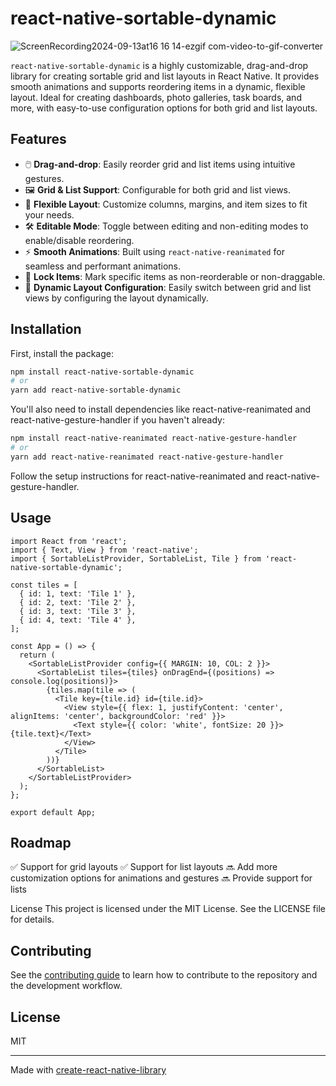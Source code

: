 # react-native-sortable-dynamic

![ScreenRecording2024-09-13at16 16 14-ezgif com-video-to-gif-converter](https://github.com/user-attachments/assets/f5f0681c-2ebf-45e7-a329-970c93383944)

`react-native-sortable-dynamic` is a highly customizable, drag-and-drop library for creating sortable grid and list layouts in React Native. It provides smooth animations and supports reordering items in a dynamic, flexible layout. Ideal for creating dashboards, photo galleries, task boards, and more, with easy-to-use configuration options for both grid and list layouts.

## Features

- 🖱️ **Drag-and-drop**: Easily reorder grid and list items using intuitive gestures.
- 🖼️ **Grid & List Support**: Configurable for both grid and list views.
- 🧩 **Flexible Layout**: Customize columns, margins, and item sizes to fit your needs.
- 🛠️ **Editable Mode**: Toggle between editing and non-editing modes to enable/disable reordering.
- ⚡ **Smooth Animations**: Built using `react-native-reanimated` for seamless and performant animations.
- 🔐 **Lock Items**: Mark specific items as non-reorderable or non-draggable.
- 🧩 **Dynamic Layout Configuration**: Easily switch between grid and list views by configuring the layout dynamically.

## Installation

First, install the package:

```bash
npm install react-native-sortable-dynamic
# or
yarn add react-native-sortable-dynamic
```

You'll also need to install dependencies like react-native-reanimated and react-native-gesture-handler if you haven't already:

```bash
npm install react-native-reanimated react-native-gesture-handler
# or
yarn add react-native-reanimated react-native-gesture-handler
```

Follow the setup instructions for react-native-reanimated and react-native-gesture-handler.

## Usage

```
import React from 'react';
import { Text, View } from 'react-native';
import { SortableListProvider, SortableList, Tile } from 'react-native-sortable-dynamic';

const tiles = [
  { id: 1, text: 'Tile 1' },
  { id: 2, text: 'Tile 2' },
  { id: 3, text: 'Tile 3' },
  { id: 4, text: 'Tile 4' },
];

const App = () => {
  return (
    <SortableListProvider config={{ MARGIN: 10, COL: 2 }}>
      <SortableList tiles={tiles} onDragEnd={(positions) => console.log(positions)}>
        {tiles.map(tile => (
          <Tile key={tile.id} id={tile.id}>
            <View style={{ flex: 1, justifyContent: 'center', alignItems: 'center', backgroundColor: 'red' }}>
              <Text style={{ color: 'white', fontSize: 20 }}>{tile.text}</Text>
            </View>
          </Tile>
        ))}
      </SortableList>
    </SortableListProvider>
  );
};

export default App;
```

## Roadmap

✅ Support for grid layouts
✅ Support for list layouts
🔜 Add more customization options for animations and gestures
🔜 Provide support for lists

License
This project is licensed under the MIT License. See the LICENSE file for details.

## Contributing

See the [contributing guide](CONTRIBUTING.md) to learn how to contribute to the repository and the development workflow.

## License

MIT

---

Made with [create-react-native-library](https://github.com/callstack/react-native-builder-bob)
